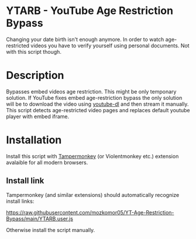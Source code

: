 # YTARB -   YouTube Age Restriction Bypass
Changing your date birth isn't enough anymore. In order to watch age-restricted videos you have to verify yourself using personal documents. Not with this script though.

# Description

Bypasses embed videos age restriction. This might be only temponary solution. If YouTube fixes embed age-restriction bypass the only solution will be to download the video using [youtube-dl](https://github.com/ytdl-org/youtube-dl) and then stream it manually. This script detects age-restricted video pages and replaces default youtube player with embed iframe. 

# Installation
Install this script with [Tampermonkey](https://www.tampermonkey.net/) (or Violentmonkey etc.) extension avalaible for all modern browsers.

## Install link
Tampermonkey (and similar extensions) should automatically recognize install links: 

https://raw.githubusercontent.com/mozkomor05/YT-Age-Restriction-Bypass/main/YTARB.user.js

Otherwise install the script manually.
